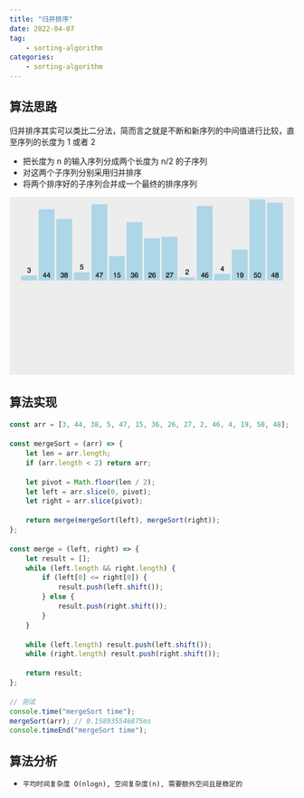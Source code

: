 ```yaml
---
title: "归并排序"
date: 2022-04-07
tag:
    - sorting-algorithm
categories:
    - sorting-algorithm
---
```


## 算法思路

归并排序其实可以类比二分法，简而言之就是不断和新序列的中间值进行比较，直至序列的长度为 1 或者 2

-   把长度为 n 的输入序列分成两个长度为 n/2 的子序列
-   对这两个子序列分别采用归并排序
-   将两个排序好的子序列合并成一个最终的排序序列

![归并排序](./images/merge_sort.gif)

## 算法实现

```js
const arr = [3, 44, 38, 5, 47, 15, 36, 26, 27, 2, 46, 4, 19, 50, 48];

const mergeSort = (arr) => {
    let len = arr.length;
    if (arr.length < 2) return arr;

    let pivot = Math.floor(len / 2);
    let left = arr.slice(0, pivot);
    let right = arr.slice(pivot);

    return merge(mergeSort(left), mergeSort(right));
};

const merge = (left, right) => {
    let result = [];
    while (left.length && right.length) {
        if (left[0] <= right[0]) {
            result.push(left.shift());
        } else {
            result.push(right.shift());
        }
    }

    while (left.length) result.push(left.shift());
    while (right.length) result.push(right.shift());

    return result;
};

// 测试
console.time("mergeSort time");
mergeSort(arr); // 0.158935546875ms
console.timeEnd("mergeSort time");
```

## 算法分析

-   `平均时间复杂度 O(nlogn), 空间复杂度(n), 需要额外空间且是稳定的`
